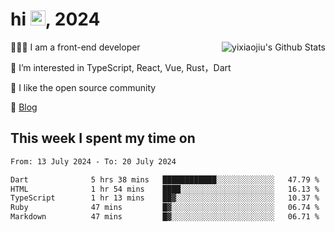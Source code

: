 <h1> hi <img src="https://raw.githubusercontent.com/blackcater/blackcater/main/images/Hi.gif" height="24" />, 2024 </h1>

<img align="right" src="https://bad-apple-github-readme.vercel.app/api?show_icons=true&hide_title=true&hide_rank=true&count_private=true&show_bg=1&username=yixiaojiu" alt="yixiaojiu's Github Stats"/>

🧑🏻‍💻 I am a front-end developer

👀 I’m interested in TypeScript, React, Vue, Rust，Dart

💖 I like the open source community

📝 [Blog](https://note.yixiaojiu.top)

## This week I spent my time on

<!--START_SECTION:waka-->

```txt
From: 13 July 2024 - To: 20 July 2024

Dart              5 hrs 38 mins   ████████████░░░░░░░░░░░░░   47.79 %
HTML              1 hr 54 mins    ████░░░░░░░░░░░░░░░░░░░░░   16.13 %
TypeScript        1 hr 13 mins    ██▓░░░░░░░░░░░░░░░░░░░░░░   10.37 %
Ruby              47 mins         █▓░░░░░░░░░░░░░░░░░░░░░░░   06.74 %
Markdown          47 mins         █▓░░░░░░░░░░░░░░░░░░░░░░░   06.71 %
```

<!--END_SECTION:waka-->
